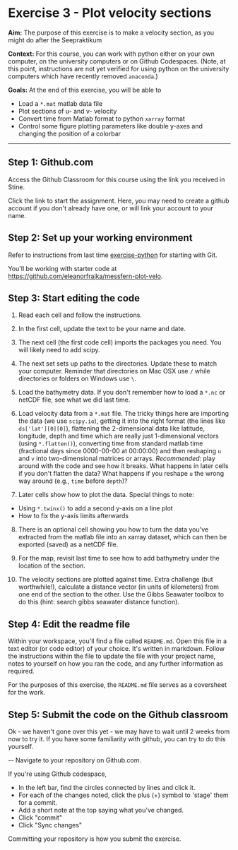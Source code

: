 # Exercise 3 - Plot velocity sections

**Aim:** The purpose of this exercise is to make a velocity section, as you might do after the Seepraktikum

**Context:** For this course, you can work with python either on your own computer, on the university computers or on Github Codespaces.  (Note, at this point, instructions are not yet verified for using python on the university computers which have recently removed `anaconda`.)

**Goals:** At the end of this exercise, you will be able to

- Load a `*.mat` matlab data file
- Plot sections of u- and v- velocity
- Convert time from Matlab format to python `xarray` format
- Control some figure plotting parameters like double y-axes and changing the position of a colorbar
<hr>

## Step 1: Github.com

Access the Github Classroom for this course using the link you received in Stine.

Click the link to start the assignment.  Here, you may need to create a github account if you don't already have one, or will link your account to your name.

## Step 2: Set up your working environment

Refer to instructions from last time [exercise-python](exercise-python.md) for starting with Git.

You'll be working with starter code at https://github.com/eleanorfrajka/messfern-plot-velo.

## Step 3: Start editing the code

1. Read each cell and follow the instructions.  

2. In the first cell, update the text to be your name and date.

3. The next cell (the first code cell) imports the packages you need.  You will likely need to add scipy.

4. The next set sets up paths to the directories.  Update these to match your computer.  Reminder that directories on Mac OSX use `/` while directories or folders on Windows use `\`.

5. Load the bathymetry data.  If you don't remember how to load a `*.nc` or netCDF file, see what we did last time.

6. Load velocity data from a `*.mat` file.  The tricky things here are importing the data (we use `scipy.io`), getting it into the right format (the lines like `ds['lat'][0][0]`), flattening the 2-dimensional data like latitude, longitude, depth and time which are really just 1-dimensional vectors (using `*.flatten()`), converting time from standard matlab time (fractional days since 0000-00-00 at 00:00:00) and then reshaping `u` and `v` into two-dimensional matrices or arrays.  *Recommended:* play around with the code and see how it breaks.  What happens in later cells if you don't flatten the data?  What happens if you reshape `u` the wrong way around (e.g., `time` before `depth`)?

7. Later cells show how to plot the data.  Special things to note:

- Using `*.twinx()` to add a second y-axis on a line plot
- How to fix the y-axis limits afterwards

8. There is an optional cell showing you how to turn the data you've extracted from the matlab file into an xarray dataset, which can then be exported (saved) as a netCDF file.

9. For the map, revisit last time to see how to add bathymetry under the location of the section.

10.  The velocity sections are plotted against time.  Extra challenge (but worthwhile!), calculate a distance vector (in units of kilometers) from one end of the section to the other.  Use the Gibbs Seawater toolbox to do this (hint: search gibbs seawater distance function).

## Step 4: Edit the readme file

Within your workspace, you'll find a file called `README.md`.  Open this file in a text editor (or code editor) of your choice.  It's written in markdown.  Follow the instructions within the file to update the file with your project name, notes to yourself on how you ran the code, and any further information as required.

For the purposes of this exercise, the `README.md` file serves as a coversheet for the work.

## Step 5: Submit the code on the Github classroom 


Ok - we haven't gone over this yet - we may have to wait until 2 weeks from now to try it.  If you have some familiarity with github, you can try to do this yourself. 

-- 
Navigate to your repository on Github.com.  

If you're using Github codespace, 

- In the left bar, find the circles connected by lines and click it.  
- For each of the changes noted, click the plus (+) symbol to 'stage' them for a commit.  
- Add a short note at the top saying what you've changed.
- Click "commit"
- Click "Sync changes"

Committing your repository is how you submit the exercise.  